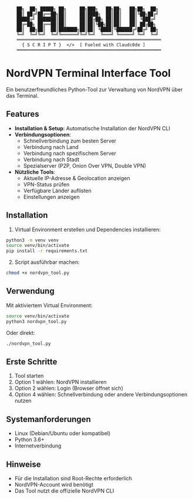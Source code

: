 ```
    ██╗  ██╗ █████╗ ██╗     ██╗███╗   ██╗██╗   ██╗██╗  ██╗
    ██║ ██╔╝██╔══██╗██║     ██║████╗  ██║██║   ██║╚██╗██╔╝
    █████╔╝ ███████║██║     ██║██╔██╗ ██║██║   ██║ ╚███╔╝
    ██╔═██╗ ██╔══██║██║     ██║██║╚██╗██║██║   ██║ ██╔██╗
    ██║  ██╗██║  ██║███████╗██║██║ ╚████║╚██████╔╝██╔╝ ██╗
    ╚═╝  ╚═╝╚═╝  ╚═╝╚══════╝╚═╝╚═╝  ╚═══╝ ╚═════╝ ╚═╝  ╚═╝
    ═══════════════════════════════════════════════════════
      { S C R I P T }  </>  [ Fueled with Claudc0de ]
    ═══════════════════════════════════════════════════════
```

# NordVPN Terminal Interface Tool

Ein benutzerfreundliches Python-Tool zur Verwaltung von NordVPN über das Terminal.

## Features

- **Installation & Setup**: Automatische Installation der NordVPN CLI
- **Verbindungsoptionen**:
  - Schnellverbindung zum besten Server
  - Verbindung nach Land
  - Verbindung nach spezifischem Server
  - Verbindung nach Stadt
  - Spezialserver (P2P, Onion Over VPN, Double VPN)
- **Nützliche Tools**:
  - Aktuelle IP-Adresse & Geolocation anzeigen
  - VPN-Status prüfen
  - Verfügbare Länder auflisten
  - Einstellungen anzeigen

## Installation

1. Virtual Environment erstellen und Dependencies installieren:
```bash
python3 -m venv venv
source venv/bin/activate
pip install -r requirements.txt
```

2. Script ausführbar machen:
```bash
chmod +x nordvpn_tool.py
```

## Verwendung

Mit aktiviertem Virtual Environment:
```bash
source venv/bin/activate
python3 nordvpn_tool.py
```

Oder direkt:
```bash
./nordvpn_tool.py
```

## Erste Schritte

1. Tool starten
2. Option 1 wählen: NordVPN installieren
3. Option 2 wählen: Login (Browser öffnet sich)
4. Option 4 wählen: Schnellverbindung oder andere Verbindungsoptionen nutzen

## Systemanforderungen

- Linux (Debian/Ubuntu oder kompatibel)
- Python 3.6+
- Internetverbindung

## Hinweise

- Für die Installation sind Root-Rechte erforderlich
- NordVPN-Account wird benötigt
- Das Tool nutzt die offizielle NordVPN CLI
